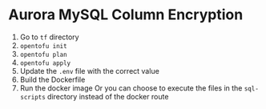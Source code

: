 # Aurora MySQL Column Encryption

1. Go to `tf` directory
1. `opentofu init`
1. `opentofu plan`
1. `opentofu apply`
1. Update the `.env` file with the correct value
1. Build the Dockerfile
1. Run the docker image
Or you can choose to execute the files in the `sql-scripts` directory instead of the docker route
